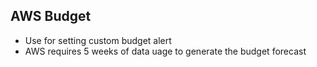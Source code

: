 
## AWS Budget

- Use for setting custom budget alert
- AWS requires 5 weeks of data uage to generate the budget forecast
